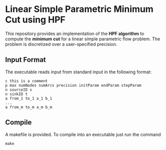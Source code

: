 # Linear Simple Parametric Minimum Cut using HPF

This repository provides an implementation of the **HPF algorithm** to compute the **minimum cut** for a linear simple parametric flow problem. The problem is discretized over a user-specified precision.

## Input Format

The executable reads input from standard input in the following format:

```
c this is a comment
p max numNodes numArcs precision initParam endParam stepParam
n sourceID s
n sinkID t
a from_1 to_1 a_1 b_1
...
a from_m to_m a_m b_m
```

## Compile

A makefile is provided. To compile into an executable just run the command

```
make
```


